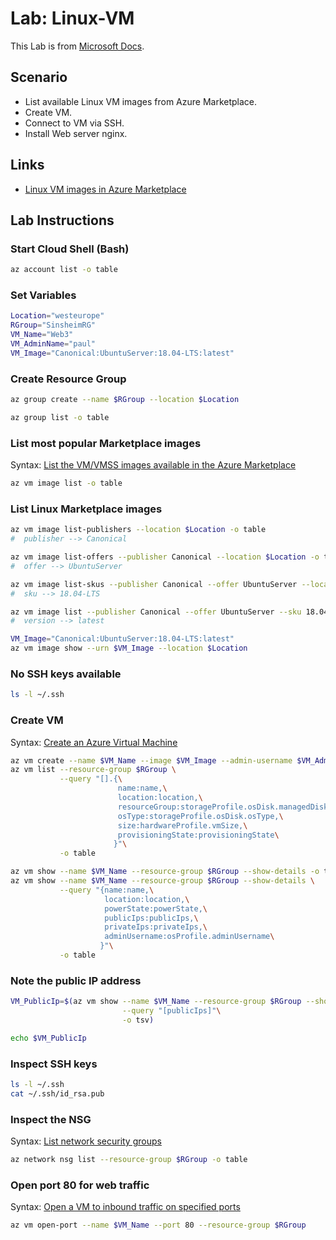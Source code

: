 # Lab: Linux-VM

This Lab is from
[Microsoft Docs](https://docs.microsoft.com/en-us/azure/virtual-machines/linux/quick-create-cli).

## Scenario
* List available Linux VM images from Azure Marketplace. 
* Create VM. 
* Connect to VM via SSH. 
* Install Web server nginx.



## Links

* [Linux VM images in Azure Marketplace](https://docs.microsoft.com/en-us/azure/virtual-machines/linux/cli-ps-findimage)

## Lab Instructions

### Start Cloud Shell (Bash)
```bash
az account list -o table
```

### Set Variables
```bash
Location="westeurope"
RGroup="SinsheimRG"
VM_Name="Web3"
VM_AdminName="paul"
VM_Image="Canonical:UbuntuServer:18.04-LTS:latest"
```

### Create Resource Group
```bash
az group create --name $RGroup --location $Location

az group list -o table
```

### List most popular Marketplace images

Syntax: [List the VM/VMSS images available in the Azure Marketplace](https://docs.microsoft.com/en-us/cli/azure/vm/image?view=azure-cli-latest#az-vm-image-list)

```bash
az vm image list -o table
```

### List Linux Marketplace images
```bash
az vm image list-publishers --location $Location -o table
#  publisher --> Canonical

az vm image list-offers --publisher Canonical --location $Location -o table
#  offer --> UbuntuServer

az vm image list-skus --publisher Canonical --offer UbuntuServer --location $Location -o table
#  sku --> 18.04-LTS

az vm image list --publisher Canonical --offer UbuntuServer --sku 18.04-LTS --all --location $Location -o table
#  version --> latest

VM_Image="Canonical:UbuntuServer:18.04-LTS:latest"
az vm image show --urn $VM_Image --location $Location
```


### No SSH keys available
```bash
ls -l ~/.ssh
```

### Create VM

Syntax: [Create an Azure Virtual Machine](https://docs.microsoft.com/en-us/cli/azure/vm?view=azure-cli-latest#az-vm-create)

```bash
az vm create --name $VM_Name --image $VM_Image --admin-username $VM_AdminName --resource-group $RGroup --generate-ssh-keys
az vm list --resource-group $RGroup \
           --query "[].{\
                        name:name,\
                        location:location,\
                        resourceGroup:storageProfile.osDisk.managedDisk.resourceGroup,\
                        osType:storageProfile.osDisk.osType,\
                        size:hardwareProfile.vmSize,\
                        provisioningState:provisioningState\
                       }"\
           -o table

az vm show --name $VM_Name --resource-group $RGroup --show-details -o table
az vm show --name $VM_Name --resource-group $RGroup --show-details \
           --query "{name:name,\
                     location:location,\
                     powerState:powerState,\
                     publicIps:publicIps,\
                     privateIps:privateIps,\
                     adminUsername:osProfile.adminUsername\
                    }"\
           -o table
```

### Note the public IP address
```bash
VM_PublicIp=$(az vm show --name $VM_Name --resource-group $RGroup --show-details \
                         --query "[publicIps]"\
                         -o tsv)

echo $VM_PublicIp
```

### Inspect SSH keys
```bash
ls -l ~/.ssh
cat ~/.ssh/id_rsa.pub
```

### Inspect the NSG

Syntax: [List network security groups](https://docs.microsoft.com/de-de/cli/azure/network/nsg?view=azure-cli-latest#az-network-nsg-list)
```bash
az network nsg list --resource-group $RGroup -o table
```

### Open port 80 for web traffic
Syntax: [Open a VM to inbound traffic on specified ports](https://docs.microsoft.com/en-us/cli/azure/vm?view=azure-cli-latest#az-vm-open-port)
```bash
az vm open-port --name $VM_Name --port 80 --resource-group $RGroup
```
